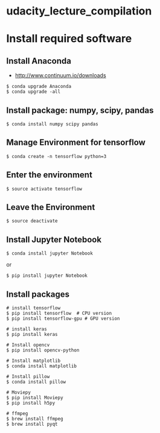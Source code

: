 # udacity_lecture_compilation

# Install required software

## Install Anaconda
- http://www.continuum.io/downloads

```
$ conda upgrade Anaconda
$ conda upgrade -all
```

## Install package: numpy, scipy, pandas

```
$ conda install numpy scipy pandas
```

## Manage Environment for tensorflow
```
$ conda create -n tensorflow python=3
```

## Enter the environment
```
$ source activate tensorflow
```

## Leave the Environment
```
$ source deactivate
```

## Install Jupyter Notebook
```
$ conda install jupyter Notebook
```
or
```
$ pip install jupyter Notebook
```

## Install packages
```
# install tensorflow
$ pip install tensorflow  # CPU version
$ pip install tensorflow-gpu # GPU version

# install keras
$ pip install keras

# Install opencv
$ pip install opencv-python

# Install matplotlib
$ conda install matplotlib

# Install pillow
$ conda install pillow

# Moviepy
$ pip install Moviepy
$ pip install h5py

# ffmpeg
$ brew install ffmpeg
$ brew install pyqt
```
